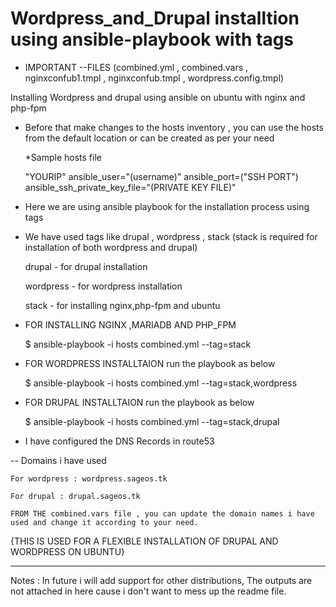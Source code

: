 # Wordpress_and_Drupal installtion using ansible-playbook with tags

* IMPORTANT --FILES
(combined.yml , combined.vars , nginxconfub1.tmpl , nginxconfub.tmpl , wordpress.config.tmpl)

Installing Wordpress and drupal using ansible on ubuntu with nginx and php-fpm

* Before that make changes to the hosts inventory , you can use the hosts from the default location or can be created as per your need

  *Sample hosts file
 
   "YOURIP" ansible_user="(username)" ansible_port=("SSH PORT") ansible_ssh_private_key_file="(PRIVATE KEY FILE)"
 

* Here we are using ansible playbook for the installation process using tags

 - We have used tags like drupal , wordpress , stack (stack is required for installation of both wordpress and drupal)
   
   drupal - for drupal installation
   
   wordpress - for wordpress installation
   
   stack - for installing nginx,php-fpm and ubuntu
   

* FOR INSTALLING NGINX ,MARIADB AND PHP_FPM 

  $ ansible-playbook -i hosts combined.yml --tag=stack
   
* FOR WORDPRESS INSTALLTAION run the playbook as below
  
   $ ansible-playbook -i hosts combined.yml --tag=stack,wordpress
   
* FOR DRUPAL INSTALLTAION run the playbook as below

  $ ansible-playbook -i hosts combined.yml --tag=stack,drupal
  
* I have configured the DNS Records in route53 

-- Domains i have used
 
    For wordpress : wordpress.sageos.tk
    
    For drupal : drupal.sageos.tk
    
    FROM THE combined.vars file , you can update the domain names i have used and change it according to your need.
  
  {THIS IS USED FOR A FLEXIBLE INSTALLATION OF DRUPAL AND WORDPRESS ON UBUNTU}
  
  -------------------------------------------------------------------------------
  Notes : In future i will add support for other distributions,
          The outputs are not attached in here cause i don't want to mess up the readme file.
          
